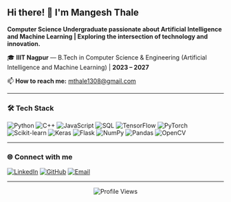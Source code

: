 ## Hi there! 👋 I'm Mangesh Thale

**Computer Science Undergraduate passionate about Artificial Intelligence and Machine Learning | Exploring the intersection of technology and innovation.**

🎓 **IIIT Nagpur** — B.Tech in Computer Science & Engineering (Artificial Intelligence and Machine Learning) | **2023 – 2027**

📫 **How to reach me:** [mthale1308@gmail.com](mailto:mthale1308@gmail.com)

---

### 🛠️ Tech Stack
![Python](https://img.shields.io/badge/Python-3776AB?style=for-the-badge&logo=python&logoColor=white)
![C++](https://img.shields.io/badge/C++-00599C?style=for-the-badge&logo=c%2B%2B&logoColor=white)
![JavaScript](https://img.shields.io/badge/JavaScript-F7DF1E?style=for-the-badge&logo=javascript&logoColor=black)
![SQL](https://img.shields.io/badge/SQL-4479A1?style=for-the-badge&logo=postgresql&logoColor=white)
![TensorFlow](https://img.shields.io/badge/TensorFlow-FF6F00?style=for-the-badge&logo=tensorflow&logoColor=white)
![PyTorch](https://img.shields.io/badge/PyTorch-EE4C2C?style=for-the-badge&logo=pytorch&logoColor=white)
![Scikit-learn](https://img.shields.io/badge/scikit--learn-F7931E?style=for-the-badge&logo=scikit-learn&logoColor=white)
![Keras](https://img.shields.io/badge/Keras-D00000?style=for-the-badge&logo=keras&logoColor=white)
![Flask](https://img.shields.io/badge/Flask-000000?style=for-the-badge&logo=flask&logoColor=white)
![NumPy](https://img.shields.io/badge/NumPy-013243?style=for-the-badge&logo=numpy&logoColor=white)
![Pandas](https://img.shields.io/badge/Pandas-150458?style=for-the-badge&logo=pandas&logoColor=white)
![OpenCV](https://img.shields.io/badge/OpenCV-27338e?style=for-the-badge&logo=OpenCV&logoColor=white)

---

### 🌐 Connect with me
[![LinkedIn](https://img.shields.io/badge/LinkedIn-0077B5?style=for-the-badge&logo=linkedin&logoColor=white)](https://linkedin.com/in/mangesh-thale)
[![GitHub](https://img.shields.io/badge/GitHub-100000?style=for-the-badge&logo=github&logoColor=white)](https://github.com/Mangeshthale)
[![Email](https://img.shields.io/badge/Gmail-D14836?style=for-the-badge&logo=gmail&logoColor=white)](mailto:mthale1308@gmail.com)

---

<div align="center">
  
![Profile Views](https://komarev.com/ghpvc/?username=Mangeshthale&color=brightgreen&style=flat-square)

</div>
